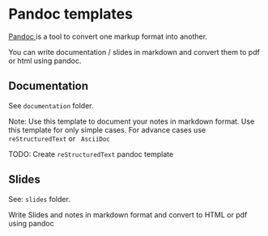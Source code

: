 # Pandoc templates

[Pandoc ](https://pandoc.org/) is a tool to convert one markup format into another.

You can write documentation / slides in markdown and convert them to pdf or html using pandoc.

## Documentation

See `documentation` folder. 

Note: Use this template to document your notes in markdown format. Use this template for only simple cases. 
For advance cases use `reStructuredText` or ` AsciiDoc`

TODO: Create `reStructuredText` pandoc template


## Slides 

See: `slides` folder.

Write Slides and notes in markdown format and convert to HTML or pdf using pandoc


